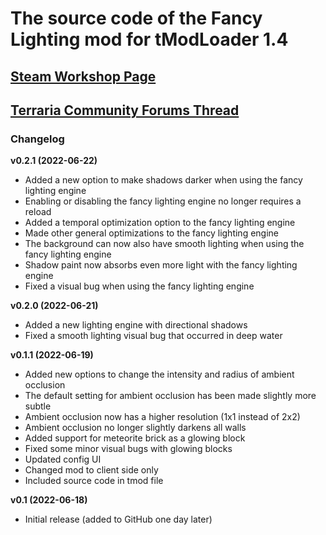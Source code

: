 ﻿# The source code of the Fancy Lighting mod for tModLoader 1.4

## [Steam Workshop Page](https://steamcommunity.com/sharedfiles/filedetails/?id=2822950837)
## [Terraria Community Forums Thread](https://forums.terraria.org/index.php?threads/fancy-lighting-mod.113067/)

### Changelog

**v0.2.1 (2022-06-22)**
- Added a new option to make shadows darker when using the fancy lighting engine
- Enabling or disabling the fancy lighting engine no longer requires a reload
- Added a temporal optimization option to the fancy lighting engine
- Made other general optimizations to the fancy lighting engine
- The background can now also have smooth lighting when using the fancy lighting engine
- Shadow paint now absorbs even more light with the fancy lighting engine
- Fixed a visual bug when using the fancy lighting engine

**v0.2.0 (2022-06-21)**
- Added a new lighting engine with directional shadows
- Fixed a smooth lighting visual bug that occurred in deep water

**v0.1.1 (2022-06-19)**
- Added new options to change the intensity and radius of ambient occlusion
- The default setting for ambient occlusion has been made slightly more subtle
- Ambient occlusion now has a higher resolution (1x1 instead of 2x2)
- Ambient occlusion no longer slightly darkens all walls
- Added support for meteorite brick as a glowing block
- Fixed some minor visual bugs with glowing blocks
- Updated config UI
- Changed mod to client side only
- Included source code in tmod file

**v0.1 (2022-06-18)**
- Initial release (added to GitHub one day later)
